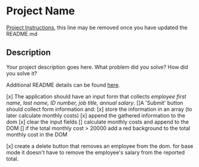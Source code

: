 # Project Name

[Project Instructions](./INSTRUCTIONS.md), this line may be removed once you have updated the README.md

## Description

Your project description goes here. What problem did you solve? How did you solve it?

Additional README details can be found [here](https://github.com/PrimeAcademy/readme-template/blob/master/README.md).






[x] The application should have an input form that collects _employee first name, last name, ID number, job title, annual salary_.
[]A 'Submit' button should collect form information and:
    [x] store the information in an array (to later calculate monthly costs)
    [x] append the gathered information to the dom
    [x] clear the input fields
    [] calculate monthly costs and append to the DOM
    [] if the total monthly cost > 20000 add a red background to the total monthly cost in the DOM

[x] create a delete button that removes an employee from the dom.  for base mode it doesn't have to remove the employee's salary from the reported total.  
